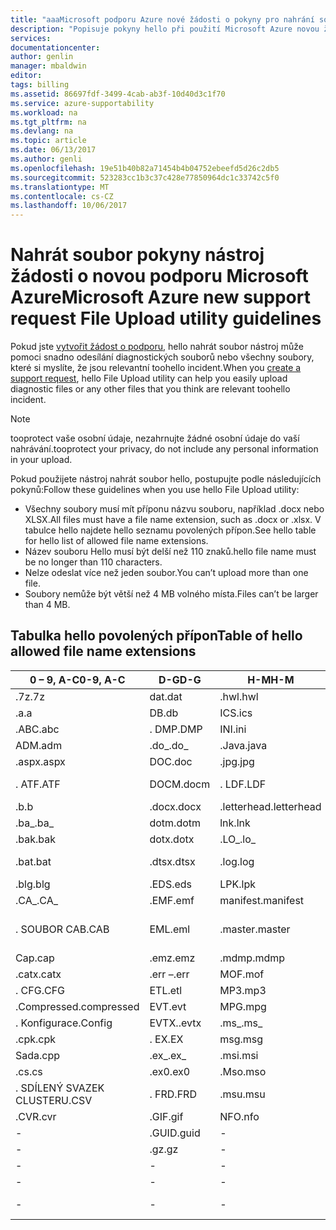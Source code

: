 ```yaml
---
title: "aaaMicrosoft podporu Azure nové žádosti o pokyny pro nahrání souboru nástroj | Microsoft Docs"
description: "Popisuje pokyny hello při použití Microsoft Azure novou žádost o podporu uložení souborů na server nástroje"
services: 
documentationcenter: 
author: genlin
manager: mbaldwin
editor: 
tags: billing
ms.assetid: 86697fdf-3499-4cab-ab3f-10d40d3c1f70
ms.service: azure-supportability
ms.workload: na
ms.tgt_pltfrm: na
ms.devlang: na
ms.topic: article
ms.date: 06/13/2017
ms.author: genli
ms.openlocfilehash: 19e51b40b82a71454b4b04752ebeefd5d26c2db5
ms.sourcegitcommit: 523283cc1b3c37c428e77850964dc1c33742c5f0
ms.translationtype: MT
ms.contentlocale: cs-CZ
ms.lasthandoff: 10/06/2017
---
```

# <a name="microsoft-azure-new-support-request-file-upload-utility-guidelines"></a><span data-ttu-id="6ed86-103">Nahrát soubor pokyny nástroj žádosti o novou podporu Microsoft Azure</span><span class="sxs-lookup"><span data-stu-id="6ed86-103">Microsoft Azure new support request File Upload utility guidelines</span></span>
<span data-ttu-id="6ed86-104">Pokud jste [vytvořit žádost o podporu](https://portal.azure.com/#create/Microsoft.Support), hello nahrát soubor nástroj může pomoci snadno odesílání diagnostických souborů nebo všechny soubory, které si myslíte, že jsou relevantní toohello incident.</span><span class="sxs-lookup"><span data-stu-id="6ed86-104">When you [create a support request](https://portal.azure.com/#create/Microsoft.Support), hello File Upload utility can help you easily upload diagnostic files or any other files that you think are relevant toohello incident.</span></span>  

> [!NOTE]
> <span data-ttu-id="6ed86-105">tooprotect vaše osobní údaje, nezahrnujte žádné osobní údaje do vaší nahrávání.</span><span class="sxs-lookup"><span data-stu-id="6ed86-105">tooprotect your privacy, do not include any personal information in your upload.</span></span>
>
>

<span data-ttu-id="6ed86-106">Pokud použijete nástroj nahrát soubor hello, postupujte podle následujících pokynů:</span><span class="sxs-lookup"><span data-stu-id="6ed86-106">Follow these guidelines when you use hello File Upload utility:</span></span>

* <span data-ttu-id="6ed86-107">Všechny soubory musí mít příponu názvu souboru, například .docx nebo XLSX.</span><span class="sxs-lookup"><span data-stu-id="6ed86-107">All files must have a file name extension, such as .docx or .xlsx.</span></span> <span data-ttu-id="6ed86-108">V tabulce hello najdete hello seznamu povolených přípon.</span><span class="sxs-lookup"><span data-stu-id="6ed86-108">See hello table for hello list of allowed file name extensions.</span></span>
* <span data-ttu-id="6ed86-109">Název souboru Hello musí být delší než 110 znaků.</span><span class="sxs-lookup"><span data-stu-id="6ed86-109">hello file name must be no longer than 110 characters.</span></span>
* <span data-ttu-id="6ed86-110">Nelze odeslat více než jeden soubor.</span><span class="sxs-lookup"><span data-stu-id="6ed86-110">You can’t upload more than one file.</span></span>
* <span data-ttu-id="6ed86-111">Soubory nemůže být větší než 4 MB volného místa.</span><span class="sxs-lookup"><span data-stu-id="6ed86-111">Files can’t be larger than 4 MB.</span></span>

## <a name="table-of-hello-allowed-file-name-extensions"></a><span data-ttu-id="6ed86-112">Tabulka hello povolených přípon</span><span class="sxs-lookup"><span data-stu-id="6ed86-112">Table of hello allowed file name extensions</span></span>
| <span data-ttu-id="6ed86-113">0 – 9, A-C</span><span class="sxs-lookup"><span data-stu-id="6ed86-113">0-9, A-C</span></span>    | <span data-ttu-id="6ed86-114">D-G</span><span class="sxs-lookup"><span data-stu-id="6ed86-114">D-G</span></span>   | <span data-ttu-id="6ed86-115">H-M</span><span class="sxs-lookup"><span data-stu-id="6ed86-115">H-M</span></span>         | <span data-ttu-id="6ed86-116">N-P</span><span class="sxs-lookup"><span data-stu-id="6ed86-116">N-P</span></span>   | <span data-ttu-id="6ed86-117">R-T</span><span class="sxs-lookup"><span data-stu-id="6ed86-117">R-T</span></span>      | <span data-ttu-id="6ed86-118">U-W</span><span class="sxs-lookup"><span data-stu-id="6ed86-118">U-W</span></span>        | <span data-ttu-id="6ed86-119">X-Z</span><span class="sxs-lookup"><span data-stu-id="6ed86-119">X-Z</span></span>     |
|-------------|-------|-------------|-------|----------|------------|---------|
| <span data-ttu-id="6ed86-120">.7z</span><span class="sxs-lookup"><span data-stu-id="6ed86-120">.7z</span></span>         | <span data-ttu-id="6ed86-121">dat</span><span class="sxs-lookup"><span data-stu-id="6ed86-121">.dat</span></span>  | <span data-ttu-id="6ed86-122">.hwl</span><span class="sxs-lookup"><span data-stu-id="6ed86-122">.hwl</span></span>        | <span data-ttu-id="6ed86-123">.odx</span><span class="sxs-lookup"><span data-stu-id="6ed86-123">.odx</span></span>  | <span data-ttu-id="6ed86-124">RAR</span><span class="sxs-lookup"><span data-stu-id="6ed86-124">.rar</span></span>     | <span data-ttu-id="6ed86-125">.tdb</span><span class="sxs-lookup"><span data-stu-id="6ed86-125">.tdb</span></span>       | <span data-ttu-id="6ed86-126">xlam</span><span class="sxs-lookup"><span data-stu-id="6ed86-126">.xlam</span></span>   |
| <span data-ttu-id="6ed86-127">.a</span><span class="sxs-lookup"><span data-stu-id="6ed86-127">.a</span></span>          | <span data-ttu-id="6ed86-128">DB</span><span class="sxs-lookup"><span data-stu-id="6ed86-128">.db</span></span>   | <span data-ttu-id="6ed86-129">ICS</span><span class="sxs-lookup"><span data-stu-id="6ed86-129">.ics</span></span>        | <span data-ttu-id="6ed86-130">.oft</span><span class="sxs-lookup"><span data-stu-id="6ed86-130">.oft</span></span>  | <span data-ttu-id="6ed86-131">RDL</span><span class="sxs-lookup"><span data-stu-id="6ed86-131">.rdl</span></span>     | <span data-ttu-id="6ed86-132">.tdf</span><span class="sxs-lookup"><span data-stu-id="6ed86-132">.tdf</span></span>       | <span data-ttu-id="6ed86-133">.xlr</span><span class="sxs-lookup"><span data-stu-id="6ed86-133">.xlr</span></span>    |
| <span data-ttu-id="6ed86-134">.ABC</span><span class="sxs-lookup"><span data-stu-id="6ed86-134">.abc</span></span>        | <span data-ttu-id="6ed86-135">. DMP</span><span class="sxs-lookup"><span data-stu-id="6ed86-135">.DMP</span></span>  | <span data-ttu-id="6ed86-136">INI</span><span class="sxs-lookup"><span data-stu-id="6ed86-136">.ini</span></span>        | <span data-ttu-id="6ed86-137">old</span><span class="sxs-lookup"><span data-stu-id="6ed86-137">.old</span></span>  | <span data-ttu-id="6ed86-138">.rdlc</span><span class="sxs-lookup"><span data-stu-id="6ed86-138">.rdlc</span></span>    | <span data-ttu-id="6ed86-139">text</span><span class="sxs-lookup"><span data-stu-id="6ed86-139">.text</span></span>      | <span data-ttu-id="6ed86-140">.xls</span><span class="sxs-lookup"><span data-stu-id="6ed86-140">.xls</span></span>    |
| <span data-ttu-id="6ed86-141">ADM</span><span class="sxs-lookup"><span data-stu-id="6ed86-141">.adm</span></span>        | <span data-ttu-id="6ed86-142">.do_</span><span class="sxs-lookup"><span data-stu-id="6ed86-142">.do_</span></span>  | <span data-ttu-id="6ed86-143">.Java</span><span class="sxs-lookup"><span data-stu-id="6ed86-143">.java</span></span>       | <span data-ttu-id="6ed86-144">One</span><span class="sxs-lookup"><span data-stu-id="6ed86-144">.one</span></span>  | <span data-ttu-id="6ed86-145">.re_</span><span class="sxs-lookup"><span data-stu-id="6ed86-145">.re_</span></span>     | <span data-ttu-id="6ed86-146">.thmx</span><span class="sxs-lookup"><span data-stu-id="6ed86-146">.thmx</span></span>      | <span data-ttu-id="6ed86-147">XLSB</span><span class="sxs-lookup"><span data-stu-id="6ed86-147">.xlsb</span></span>   |
| <span data-ttu-id="6ed86-148">.aspx</span><span class="sxs-lookup"><span data-stu-id="6ed86-148">.aspx</span></span>       | <span data-ttu-id="6ed86-149">DOC</span><span class="sxs-lookup"><span data-stu-id="6ed86-149">.doc</span></span>  | <span data-ttu-id="6ed86-150">.jpg</span><span class="sxs-lookup"><span data-stu-id="6ed86-150">.jpg</span></span>        | <span data-ttu-id="6ed86-151">.OSD</span><span class="sxs-lookup"><span data-stu-id="6ed86-151">.osd</span></span>  | <span data-ttu-id="6ed86-152">.reg</span><span class="sxs-lookup"><span data-stu-id="6ed86-152">.reg</span></span>     | <span data-ttu-id="6ed86-153">.tif</span><span class="sxs-lookup"><span data-stu-id="6ed86-153">.tif</span></span>       | <span data-ttu-id="6ed86-154">.xlsm</span><span class="sxs-lookup"><span data-stu-id="6ed86-154">.xlsm</span></span>   |
| <span data-ttu-id="6ed86-155">. ATF</span><span class="sxs-lookup"><span data-stu-id="6ed86-155">.ATF</span></span>        | <span data-ttu-id="6ed86-156">DOCM</span><span class="sxs-lookup"><span data-stu-id="6ed86-156">.docm</span></span> | <span data-ttu-id="6ed86-157">. LDF</span><span class="sxs-lookup"><span data-stu-id="6ed86-157">.LDF</span></span>        | <span data-ttu-id="6ed86-158">. NA VÍCE SYSTÉMŮ</span><span class="sxs-lookup"><span data-stu-id="6ed86-158">.OUT</span></span>  | <span data-ttu-id="6ed86-159">.Remove</span><span class="sxs-lookup"><span data-stu-id="6ed86-159">.remove</span></span>  | <span data-ttu-id="6ed86-160">.TRC</span><span class="sxs-lookup"><span data-stu-id="6ed86-160">.trc</span></span>       | <span data-ttu-id="6ed86-161">XLSX</span><span class="sxs-lookup"><span data-stu-id="6ed86-161">.xlsx</span></span>   |
| <span data-ttu-id="6ed86-162">.b</span><span class="sxs-lookup"><span data-stu-id="6ed86-162">.b</span></span>          | <span data-ttu-id="6ed86-163">.docx</span><span class="sxs-lookup"><span data-stu-id="6ed86-163">.docx</span></span> | <span data-ttu-id="6ed86-164">.letterhead</span><span class="sxs-lookup"><span data-stu-id="6ed86-164">.letterhead</span></span> | <span data-ttu-id="6ed86-165">.P1</span><span class="sxs-lookup"><span data-stu-id="6ed86-165">.p1</span></span>   | <span data-ttu-id="6ed86-166">.ren</span><span class="sxs-lookup"><span data-stu-id="6ed86-166">.ren</span></span>     | <span data-ttu-id="6ed86-167">. TTD</span><span class="sxs-lookup"><span data-stu-id="6ed86-167">.TTD</span></span>       | <span data-ttu-id="6ed86-168">xlt</span><span class="sxs-lookup"><span data-stu-id="6ed86-168">.xlt</span></span>    |
| <span data-ttu-id="6ed86-169">.ba_</span><span class="sxs-lookup"><span data-stu-id="6ed86-169">.ba_</span></span>        | <span data-ttu-id="6ed86-170">dotm</span><span class="sxs-lookup"><span data-stu-id="6ed86-170">.dotm</span></span> | <span data-ttu-id="6ed86-171">lnk</span><span class="sxs-lookup"><span data-stu-id="6ed86-171">.lnk</span></span>        | <span data-ttu-id="6ed86-172">.pcap</span><span class="sxs-lookup"><span data-stu-id="6ed86-172">.pcap</span></span> | <span data-ttu-id="6ed86-173">.rename</span><span class="sxs-lookup"><span data-stu-id="6ed86-173">.rename</span></span>  | <span data-ttu-id="6ed86-174">.tx_</span><span class="sxs-lookup"><span data-stu-id="6ed86-174">.tx_</span></span>       | <span data-ttu-id="6ed86-175">XLTX</span><span class="sxs-lookup"><span data-stu-id="6ed86-175">.xltx</span></span>   |
| <span data-ttu-id="6ed86-176">.bak</span><span class="sxs-lookup"><span data-stu-id="6ed86-176">.bak</span></span>        | <span data-ttu-id="6ed86-177">dotx</span><span class="sxs-lookup"><span data-stu-id="6ed86-177">.dotx</span></span> | <span data-ttu-id="6ed86-178">.LO_</span><span class="sxs-lookup"><span data-stu-id="6ed86-178">.lo_</span></span>        | <span data-ttu-id="6ed86-179">pdb</span><span class="sxs-lookup"><span data-stu-id="6ed86-179">.pdb</span></span>  | <span data-ttu-id="6ed86-180">.RFT</span><span class="sxs-lookup"><span data-stu-id="6ed86-180">.rft</span></span>     | <span data-ttu-id="6ed86-181">.txt</span><span class="sxs-lookup"><span data-stu-id="6ed86-181">.txt</span></span>       | <span data-ttu-id="6ed86-182">.XML</span><span class="sxs-lookup"><span data-stu-id="6ed86-182">.xml</span></span>    |
| <span data-ttu-id="6ed86-183">.bat</span><span class="sxs-lookup"><span data-stu-id="6ed86-183">.bat</span></span>        | <span data-ttu-id="6ed86-184">.dtsx</span><span class="sxs-lookup"><span data-stu-id="6ed86-184">.dtsx</span></span> | <span data-ttu-id="6ed86-185">.log</span><span class="sxs-lookup"><span data-stu-id="6ed86-185">.log</span></span>        | <span data-ttu-id="6ed86-186">soubory .pdf</span><span class="sxs-lookup"><span data-stu-id="6ed86-186">.pdf</span></span>  | <span data-ttu-id="6ed86-187">RPT</span><span class="sxs-lookup"><span data-stu-id="6ed86-187">.rpt</span></span>     | <span data-ttu-id="6ed86-188">.uccapilog</span><span class="sxs-lookup"><span data-stu-id="6ed86-188">.uccapilog</span></span> | <span data-ttu-id="6ed86-189">.XMLA</span><span class="sxs-lookup"><span data-stu-id="6ed86-189">.xmla</span></span>   |
| <span data-ttu-id="6ed86-190">.blg</span><span class="sxs-lookup"><span data-stu-id="6ed86-190">.blg</span></span>        | <span data-ttu-id="6ed86-191">.EDS</span><span class="sxs-lookup"><span data-stu-id="6ed86-191">.eds</span></span>  | <span data-ttu-id="6ed86-192">LPK</span><span class="sxs-lookup"><span data-stu-id="6ed86-192">.lpk</span></span>        | <span data-ttu-id="6ed86-193">.piz</span><span class="sxs-lookup"><span data-stu-id="6ed86-193">.piz</span></span>  | <span data-ttu-id="6ed86-194">.RTE</span><span class="sxs-lookup"><span data-stu-id="6ed86-194">.rte</span></span>     | <span data-ttu-id="6ed86-195">.uccplog</span><span class="sxs-lookup"><span data-stu-id="6ed86-195">.uccplog</span></span>   | <span data-ttu-id="6ed86-196">XPS</span><span class="sxs-lookup"><span data-stu-id="6ed86-196">.xps</span></span>    |
| <span data-ttu-id="6ed86-197">.CA_</span><span class="sxs-lookup"><span data-stu-id="6ed86-197">.CA_</span></span>        | <span data-ttu-id="6ed86-198">.EMF</span><span class="sxs-lookup"><span data-stu-id="6ed86-198">.emf</span></span>  | <span data-ttu-id="6ed86-199">manifest</span><span class="sxs-lookup"><span data-stu-id="6ed86-199">.manifest</span></span>   | <span data-ttu-id="6ed86-200">.pmls</span><span class="sxs-lookup"><span data-stu-id="6ed86-200">.pmls</span></span> | <span data-ttu-id="6ed86-201">.RTF</span><span class="sxs-lookup"><span data-stu-id="6ed86-201">.rtf</span></span>     | <span data-ttu-id="6ed86-202">udcx</span><span class="sxs-lookup"><span data-stu-id="6ed86-202">.udcx</span></span>      | <span data-ttu-id="6ed86-203">XSD</span><span class="sxs-lookup"><span data-stu-id="6ed86-203">.xsd</span></span>    |
| <span data-ttu-id="6ed86-204">. SOUBOR CAB</span><span class="sxs-lookup"><span data-stu-id="6ed86-204">.CAB</span></span>        | <span data-ttu-id="6ed86-205">EML</span><span class="sxs-lookup"><span data-stu-id="6ed86-205">.eml</span></span>  | <span data-ttu-id="6ed86-206">.master</span><span class="sxs-lookup"><span data-stu-id="6ed86-206">.master</span></span>     | <span data-ttu-id="6ed86-207">soubor ve formátu PNG</span><span class="sxs-lookup"><span data-stu-id="6ed86-207">.png</span></span>  | <span data-ttu-id="6ed86-208">.Run</span><span class="sxs-lookup"><span data-stu-id="6ed86-208">.run</span></span>     | <span data-ttu-id="6ed86-209">.vb_</span><span class="sxs-lookup"><span data-stu-id="6ed86-209">.vb_</span></span>       | <span data-ttu-id="6ed86-210">XSN</span><span class="sxs-lookup"><span data-stu-id="6ed86-210">.xsn</span></span>    |
| <span data-ttu-id="6ed86-211">Cap</span><span class="sxs-lookup"><span data-stu-id="6ed86-211">.cap</span></span>        | <span data-ttu-id="6ed86-212">.emz</span><span class="sxs-lookup"><span data-stu-id="6ed86-212">.emz</span></span>  | <span data-ttu-id="6ed86-213">.mdmp</span><span class="sxs-lookup"><span data-stu-id="6ed86-213">.mdmp</span></span>       | <span data-ttu-id="6ed86-214">POTX</span><span class="sxs-lookup"><span data-stu-id="6ed86-214">.potx</span></span> | <span data-ttu-id="6ed86-215">.saz</span><span class="sxs-lookup"><span data-stu-id="6ed86-215">.saz</span></span>     | <span data-ttu-id="6ed86-216">.vbs_</span><span class="sxs-lookup"><span data-stu-id="6ed86-216">.vbs_</span></span>      | <span data-ttu-id="6ed86-217">.xxx</span><span class="sxs-lookup"><span data-stu-id="6ed86-217">.xxx</span></span>    |
| <span data-ttu-id="6ed86-218">.catx</span><span class="sxs-lookup"><span data-stu-id="6ed86-218">.catx</span></span>       | <span data-ttu-id="6ed86-219">.err –</span><span class="sxs-lookup"><span data-stu-id="6ed86-219">.err</span></span>  | <span data-ttu-id="6ed86-220">MOF</span><span class="sxs-lookup"><span data-stu-id="6ed86-220">.mof</span></span>        | <span data-ttu-id="6ed86-221">ppt</span><span class="sxs-lookup"><span data-stu-id="6ed86-221">.ppt</span></span>  | <span data-ttu-id="6ed86-222">.SQL</span><span class="sxs-lookup"><span data-stu-id="6ed86-222">.sql</span></span>     | <span data-ttu-id="6ed86-223">VCF</span><span class="sxs-lookup"><span data-stu-id="6ed86-223">.vcf</span></span>       | <span data-ttu-id="6ed86-224">.z_</span><span class="sxs-lookup"><span data-stu-id="6ed86-224">.z_</span></span>     |
| <span data-ttu-id="6ed86-225">. CFG</span><span class="sxs-lookup"><span data-stu-id="6ed86-225">.CFG</span></span>        | <span data-ttu-id="6ed86-226">ETL</span><span class="sxs-lookup"><span data-stu-id="6ed86-226">.etl</span></span>  | <span data-ttu-id="6ed86-227">MP3</span><span class="sxs-lookup"><span data-stu-id="6ed86-227">.mp3</span></span>        | <span data-ttu-id="6ed86-228">pptm</span><span class="sxs-lookup"><span data-stu-id="6ed86-228">.pptm</span></span> | <span data-ttu-id="6ed86-229">.sqlplan</span><span class="sxs-lookup"><span data-stu-id="6ed86-229">.sqlplan</span></span> | <span data-ttu-id="6ed86-230">.vsd</span><span class="sxs-lookup"><span data-stu-id="6ed86-230">.vsd</span></span>       | <span data-ttu-id="6ed86-231">.z01</span><span class="sxs-lookup"><span data-stu-id="6ed86-231">.z01</span></span>    |
| <span data-ttu-id="6ed86-232">.Compressed</span><span class="sxs-lookup"><span data-stu-id="6ed86-232">.compressed</span></span> | <span data-ttu-id="6ed86-233">EVT</span><span class="sxs-lookup"><span data-stu-id="6ed86-233">.evt</span></span>  | <span data-ttu-id="6ed86-234">MPG</span><span class="sxs-lookup"><span data-stu-id="6ed86-234">.mpg</span></span>        | <span data-ttu-id="6ed86-235">PPTX</span><span class="sxs-lookup"><span data-stu-id="6ed86-235">.pptx</span></span> | <span data-ttu-id="6ed86-236">STP</span><span class="sxs-lookup"><span data-stu-id="6ed86-236">.stp</span></span>     | <span data-ttu-id="6ed86-237">.wdb</span><span class="sxs-lookup"><span data-stu-id="6ed86-237">.wdb</span></span>       | <span data-ttu-id="6ed86-238">.z02</span><span class="sxs-lookup"><span data-stu-id="6ed86-238">.z02</span></span>    |
| <span data-ttu-id="6ed86-239">. Konfigurace</span><span class="sxs-lookup"><span data-stu-id="6ed86-239">.Config</span></span>     | <span data-ttu-id="6ed86-240">EVTX.</span><span class="sxs-lookup"><span data-stu-id="6ed86-240">.evtx</span></span> | <span data-ttu-id="6ed86-241">.ms_</span><span class="sxs-lookup"><span data-stu-id="6ed86-241">.ms_</span></span>        | <span data-ttu-id="6ed86-242">PRN</span><span class="sxs-lookup"><span data-stu-id="6ed86-242">.prn</span></span>  | <span data-ttu-id="6ed86-243">.svclog</span><span class="sxs-lookup"><span data-stu-id="6ed86-243">.svclog</span></span>  | <span data-ttu-id="6ed86-244">WKS</span><span class="sxs-lookup"><span data-stu-id="6ed86-244">.wks</span></span>       | <span data-ttu-id="6ed86-245">.zi</span><span class="sxs-lookup"><span data-stu-id="6ed86-245">.zi</span></span>     |
| <span data-ttu-id="6ed86-246">.cpk</span><span class="sxs-lookup"><span data-stu-id="6ed86-246">.cpk</span></span>        | <span data-ttu-id="6ed86-247">. EX</span><span class="sxs-lookup"><span data-stu-id="6ed86-247">.EX</span></span>   | <span data-ttu-id="6ed86-248">msg</span><span class="sxs-lookup"><span data-stu-id="6ed86-248">.msg</span></span>        | <span data-ttu-id="6ed86-249">.psf</span><span class="sxs-lookup"><span data-stu-id="6ed86-249">.psf</span></span>  |   -       | <span data-ttu-id="6ed86-250">WMA</span><span class="sxs-lookup"><span data-stu-id="6ed86-250">.wma</span></span>       | <span data-ttu-id="6ed86-251">.zi_</span><span class="sxs-lookup"><span data-stu-id="6ed86-251">.zi_</span></span>    |
| <span data-ttu-id="6ed86-252">Sada</span><span class="sxs-lookup"><span data-stu-id="6ed86-252">.cpp</span></span>        | <span data-ttu-id="6ed86-253">.ex_</span><span class="sxs-lookup"><span data-stu-id="6ed86-253">.ex_</span></span>  | <span data-ttu-id="6ed86-254">.msi</span><span class="sxs-lookup"><span data-stu-id="6ed86-254">.msi</span></span>        | <span data-ttu-id="6ed86-255">PST</span><span class="sxs-lookup"><span data-stu-id="6ed86-255">.pst</span></span>  |  -        | <span data-ttu-id="6ed86-256">WMV.</span><span class="sxs-lookup"><span data-stu-id="6ed86-256">.wmv</span></span>       | <span data-ttu-id="6ed86-257">ZIP</span><span class="sxs-lookup"><span data-stu-id="6ed86-257">.zip</span></span>    |
| <span data-ttu-id="6ed86-258">.cs</span><span class="sxs-lookup"><span data-stu-id="6ed86-258">.cs</span></span>         | <span data-ttu-id="6ed86-259">.ex0</span><span class="sxs-lookup"><span data-stu-id="6ed86-259">.ex0</span></span>  | <span data-ttu-id="6ed86-260">.Mso</span><span class="sxs-lookup"><span data-stu-id="6ed86-260">.mso</span></span>        | <span data-ttu-id="6ed86-261">.pub</span><span class="sxs-lookup"><span data-stu-id="6ed86-261">.pub</span></span>  | -         | <span data-ttu-id="6ed86-262">WMZ</span><span class="sxs-lookup"><span data-stu-id="6ed86-262">.wmz</span></span>       | <span data-ttu-id="6ed86-263">.zip_</span><span class="sxs-lookup"><span data-stu-id="6ed86-263">.zip_</span></span>   |
| <span data-ttu-id="6ed86-264">. SDÍLENÝ SVAZEK CLUSTERU</span><span class="sxs-lookup"><span data-stu-id="6ed86-264">.CSV</span></span>        | <span data-ttu-id="6ed86-265">. FRD</span><span class="sxs-lookup"><span data-stu-id="6ed86-265">.FRD</span></span>  | <span data-ttu-id="6ed86-266">.msu</span><span class="sxs-lookup"><span data-stu-id="6ed86-266">.msu</span></span>        | -      |-          | <span data-ttu-id="6ed86-267">WPS</span><span class="sxs-lookup"><span data-stu-id="6ed86-267">.wps</span></span>       | <span data-ttu-id="6ed86-268">.zipp</span><span class="sxs-lookup"><span data-stu-id="6ed86-268">.zipp</span></span>   |
| <span data-ttu-id="6ed86-269">.CVR</span><span class="sxs-lookup"><span data-stu-id="6ed86-269">.cvr</span></span>        | <span data-ttu-id="6ed86-270">.GIF</span><span class="sxs-lookup"><span data-stu-id="6ed86-270">.gif</span></span>  | <span data-ttu-id="6ed86-271">NFO</span><span class="sxs-lookup"><span data-stu-id="6ed86-271">.nfo</span></span>        | -      |-          | <span data-ttu-id="6ed86-272">.wpt</span><span class="sxs-lookup"><span data-stu-id="6ed86-272">.wpt</span></span>       | <span data-ttu-id="6ed86-273">.zipped</span><span class="sxs-lookup"><span data-stu-id="6ed86-273">.zipped</span></span> |
| -            | <span data-ttu-id="6ed86-274">.GUID</span><span class="sxs-lookup"><span data-stu-id="6ed86-274">.guid</span></span> | -            | -      | -         | <span data-ttu-id="6ed86-275">WSDL</span><span class="sxs-lookup"><span data-stu-id="6ed86-275">.wsdl</span></span>      | <span data-ttu-id="6ed86-276">.zippy</span><span class="sxs-lookup"><span data-stu-id="6ed86-276">.zippy</span></span>  |
| -            | <span data-ttu-id="6ed86-277">.gz</span><span class="sxs-lookup"><span data-stu-id="6ed86-277">.gz</span></span>   | -            | -      | -         | <span data-ttu-id="6ed86-278">WSP</span><span class="sxs-lookup"><span data-stu-id="6ed86-278">.wsp</span></span>       | <span data-ttu-id="6ed86-279">.zipx</span><span class="sxs-lookup"><span data-stu-id="6ed86-279">.zipx</span></span>   |
| -            | -      | -            | -      | -         | <span data-ttu-id="6ed86-280">.wtl</span><span class="sxs-lookup"><span data-stu-id="6ed86-280">.wtl</span></span>       | <span data-ttu-id="6ed86-281">.zit</span><span class="sxs-lookup"><span data-stu-id="6ed86-281">.zit</span></span>    |
| -            | -      | -            | -      | -         |     -       | <span data-ttu-id="6ed86-282">.Zix</span><span class="sxs-lookup"><span data-stu-id="6ed86-282">.zix</span></span>    |
| -            | -      | -            | -      | -         |  -          | <span data-ttu-id="6ed86-283">s příponou ZZZ</span><span class="sxs-lookup"><span data-stu-id="6ed86-283">.zzz</span></span>    |
